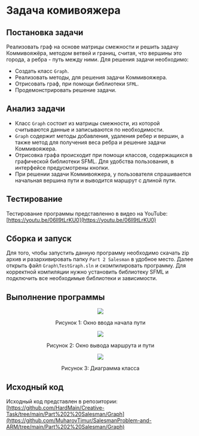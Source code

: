 # Задача комивояжера
## Постановка задачи
Реализовать граф на основе матрицы смежности и решить задачу Коммивояжёра, методом ветвей и границ, считая, что вершины это города, а ребра - путь между ними.
Для решения задачи необходимо:
- Создать класс ```Graph```.
- Реализовать методы, для решения задачи Коммивояжера.
- Отрисовать граф, при помощи библиотеки ```SFML```.
- Продемонстрировать решение задачи.

## Анализ задачи
- Класс ```Graph``` состоит из матрицы смежности, из которой считываются данные и записываются по необходимости.
- ```Graph``` содержит методы добавления, удаления ребер и вершин, а также метод для получения веса ребра и решение задачи Коммивояжера.
- Отрисовка графа происходит при помощи классов, содержащихся в графической библиотеки SFML. Для удобства пользования, в интерфейсе предусмотрены кнопки.
- При решении задачи Коммивояжера, у пользователя спрашивается начальная вершина пути и выводится маршрут с длиной пути. 

## Тестирование
Тестирование программы представленно в видео на YouTube: [https://youtu.be/06ll9tLrKU0](https://youtu.be/06ll9tLrKU0)

## Сборка и запуск
Для того, чтобы запустить данную программу необходимо скачать zip архив и разархивировать папку ```Part 2 Salesman``` в удобное место. 
Далее открыть файл ```Graph\TestGraph.sln``` и скомпилировать программу. Для корректной компиляции нужно установить библиотеку SFML и подключить все необходимые библиотеки и зависимости.

## Выполнение программы

<p align="center">
    <img src="https://github.com/HardMain/Creative-Task/assets/116095858/74be9dbe-ca80-4d68-9b33-1514e61defab.jpg")
/>
</p>
<p align="center">
    Рисунок 1: Окно ввода начала пути
</p>

<p align="center">
    <img src="https://github.com/HardMain/Creative-Task/assets/116095858/1bde5597-8019-4dc1-887f-c1774aea7ecf.jpg")
/>
</p>
<p align="center">
    Рисунок 2: Окно вывода маршрута и пути
</p>

<p align="center">
    <img src="https://github.com/HardMain/Creative-Task/assets/116095858/e4d4b40e-ecac-498a-ab07-57a7e872b4b0.jpg")
/>
</p>
<p align="center">
    Рисунок 3: Диаграмма класса
</p>

## Исходный код

Исходный код представлен в репозитории: [https://github.com/HardMain/Creative-Task/tree/main/Part%202%20Salesman/Graph](https://github.com/MuharovTimur/SalesmanProblem-and-ARM/tree/main/Part%202%20Salesman/Graph)
